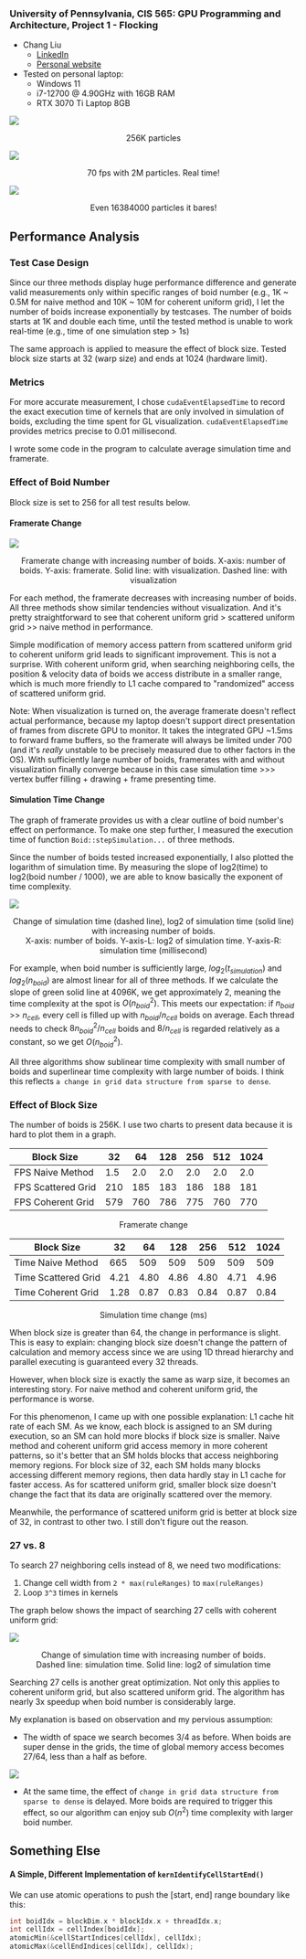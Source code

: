 ### **University of Pennsylvania, CIS 565: GPU Programming and Architecture, Project 1 - Flocking**

* Chang Liu
  * [LinkedIn](https://www.linkedin.com/in/chang-liu-0451a6208/)
  * [Personal website](https://hummawhite.github.io/)
* Tested on personal laptop:
  - Windows 11
  - i7-12700 @ 4.90GHz with 16GB RAM
  - RTX 3070 Ti Laptop 8GB

![](./images/256K.gif)

<div align="center">256K particles</div>

![](./images/2M.gif)

<div align="center">70 fps with 2M particles. Real time!</div>

![](./images/16M.png)

<div align="center">Even 16384000 particles it bares!</div>

## Performance Analysis

### Test Case Design

Since our three methods display huge performance difference and generate valid measurements only within specific ranges of boid number (e.g., 1K ~ 0.5M for naive method and 10K ~ 10M for coherent uniform grid), I let the number of boids increase exponentially by testcases. The number of boids starts at 1K and double each time, until the tested method is unable to work real-time (e.g., time of one simulation step > 1s)

The same approach is applied to measure the effect of block size. Tested block size starts at 32 (warp size) and ends at 1024 (hardware limit).

### Metrics

For more accurate measurement, I chose `cudaEventElapsedTime` to record the exact execution time of kernels that are only involved in simulation of boids, excluding the time spent for GL visualization. `cudaEventElapsedTime` provides metrics precise to 0.01 millisecond.

I wrote some code in the program to calculate average simulation time and framerate.

### Effect of Boid Number

Block size is set to 256 for all test results below.

#### Framerate Change

![](./images/fps_boid_number.png)

<div align="center">Framerate change with increasing number of boids. X-axis: number of boids. Y-axis: framerate. Solid line: with visualization. Dashed line: with visualization</div>

For each method, the framerate decreases with increasing number of boids. All three methods show similar tendencies without visualization. And it's pretty straightforward to see that coherent uniform grid > scattered uniform grid >> naive method in performance.

Simple modification of memory access pattern from scattered uniform grid to coherent uniform grid leads to significant improvement. This is not a surprise. With coherent uniform grid, when searching neighboring cells, the position & velocity data of boids we access distribute in a smaller range, which is much more friendly to L1 cache compared to "randomized" access of scattered uniform grid.

Note: When visualization is turned on, the average framerate doesn't reflect actual performance, because my laptop doesn't support direct presentation of frames from discrete GPU to monitor. It takes the integrated GPU ~1.5ms to forward frame buffers, so the framerate will always be limited under 700 (and it's *really* unstable to be precisely measured due to other factors in the OS). With sufficiently large number of boids, framerates with and without visualization finally converge because in this case simulation time >>> vertex buffer filling  + drawing + frame presenting time.

#### Simulation Time Change

The graph of framerate provides us with a clear outline of boid number's effect on performance. To make one step further, I measured the execution time of function `Boid::stepSimulation...` of three methods.

Since the number of boids tested increased exponentially, I also plotted the logarithm of simulation time. By measuring the slope of log2(time) to log2(boid number / 1000), we are able to know basically the exponent of time complexity.

![](./images/log2_time_boid_number.png)

<div align="center">Change of simulation time (dashed line), log2 of simulation time (solid line) with increasing number of boids. </div>
<div align="center">X-axis: number of boids. Y-axis-L: log2 of simulation time. Y-axis-R: simulation time (millisecond)</div>

For example, when boid number is sufficiently large, $log_2(t_{simulation})$ and $log_2(n_{boid})$ are almost linear for all of three methods. If we calculate the slope of green solid line at 4096K, we get approximately 2, meaning the time complexity at the spot is $O(n_{boid}^2)$. This meets our expectation: if $n_{boid}$ >> $n_{cell}$, every cell is filled up with $n_{boid}/n_{cell}$ boids on average. Each thread needs to check $8 n_{boid}^2/n_{cell}$ boids and $8/n_{cell}$ is regarded relatively as a constant, so we get $O(n_{boid}^2)$.

All three algorithms show sublinear time complexity with small number of boids and superlinear time complexity with large number of boids. I think this reflects `a change in grid data structure from sparse to dense`.

### Effect of Block Size

The number of boids is 256K. I use two charts to present data because it is hard to plot them in a graph.

| Block Size         | 32   | 64   | 128  | 256  | 512  | 1024 |
| ------------------ | ---- | ---- | ---- | ---- | ---- | ---- |
| FPS Naive Method   | 1.5  | 2.0  | 2.0  | 2.0  | 2.0  | 2.0  |
| FPS Scattered Grid | 210  | 185  | 183  | 186  | 188  | 181  |
| FPS Coherent Grid  | 579  | 760  | 786  | 775  | 760  | 770  |

<div align="center">Framerate change</div>

| Block Size          | 32   | 64   | 128  | 256  | 512  | 1024 |
| ------------------- | ---- | ---- | ---- | ---- | ---- | ---- |
| Time Naive Method   | 665  | 509  | 509  | 509  | 509  | 509  |
| Time Scattered Grid | 4.21 | 4.80 | 4.86 | 4.80 | 4.71 | 4.96 |
| Time Coherent Grid  | 1.28 | 0.87 | 0.83 | 0.84 | 0.87 | 0.84 |

<div align="center">Simulation time change (ms)</div>

When block size is greater than 64, the change in performance is slight. This is easy to explain: changing block size doesn't change the pattern of calculation and memory access since we are using 1D thread hierarchy and parallel executing is guaranteed every 32 threads.

However, when block size is exactly the same as warp size, it becomes an interesting story. For naive method and coherent uniform grid, the performance is worse.

For this phenomenon, I came up with one possible explanation: L1 cache hit rate of each SM. As we know, each block is assigned to an SM during execution, so an SM can hold more blocks if block size is smaller. Naive method and coherent uniform grid access memory in more coherent patterns, so it's better that an SM holds blocks that access neighboring memory regions. For block size of 32, each SM holds many blocks accessing different memory regions, then data hardly stay in L1 cache for faster access. As for scattered uniform grid, smaller block size doesn't change the fact that its data are originally scattered over the memory.

Meanwhile, the performance of scattered uniform grid is better at block size of 32, in contrast to other two. I still don't figure out the reason.

### 27 vs. 8

To search 27 neighboring cells instead of 8, we need two modifications:

1. Change cell width from `2 * max(ruleRanges)` to `max(ruleRanges)`
2. Loop `3^3` times in kernels

The graph below shows the impact of searching 27 cells with coherent uniform grid:

![](./images/8_vs_27.png)

<div align="center">Change of simulation time with increasing number of boids.</div>
<div align="center">Dashed line: simulation time. Solid line: log2 of simulation time</div>

Searching 27 cells is another great optimization. Not only this applies to coherent uniform grid, but also scattered uniform grid. The algorithm has nearly 3x speedup when boid number is considerably large.

My explanation is based on observation and my pervious assumption:

- The width of space we search becomes 3/4 as before. When boids are super dense in the grids, the time of global memory access becomes 27/64, less than a half as before.

![](./images/illust_8_27.png)

- At the same time, the effect of `change in grid data structure from sparse to dense` is delayed. More boids are required to trigger this effect, so our algorithm can enjoy sub $O(n^2)$ time complexity with larger boid number.

## Something Else

#### A Simple, Different Implementation of `kernIdentifyCellStartEnd()`

We can use atomic operations to push the [start, end] range boundary like this:

```C++
int boidIdx = blockDim.x * blockIdx.x + threadIdx.x;
int cellIdx = cellIndex[boidIdx];
atomicMin(&cellStartIndices[cellIdx], cellIdx);
atomicMax(&cellEndIndices[cellIdx], cellIdx);
```
